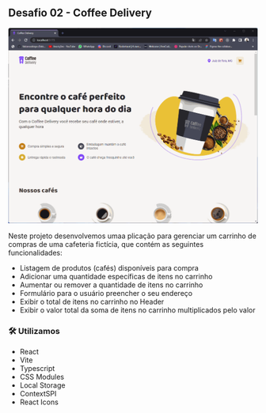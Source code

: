 ## Desafio 02 -  Coffee Delivery
![alt text](/prints/exemplo.gif)


Neste projeto desenvolvemos umaa plicação para gerenciar um carrinho de compras de uma cafeteria fictícia, que contém as seguintes funcionalidades:

- Listagem de produtos (cafés) disponíveis para compra
- Adicionar uma quantidade específicas de itens no carrinho
- Aumentar ou remover a quantidade de itens no carrinho
- Formulário para o usuário preencher o seu endereço
- Exibir o total de itens no carrinho no Header
- Exibir o valor total da soma de itens no carrinho multiplicados pelo valor

### 🛠️ Utilizamos

* React
* Vite
* Typescript
* CSS Modules
* Local Storage
* ContextSPI
* React Icons

<br />